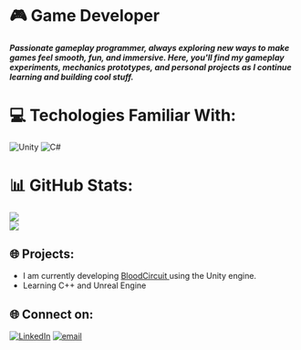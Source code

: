 <h1 align="left"> 🎮 Game Developer</h1>
<h5 align="left">Passionate gameplay programmer, always exploring new ways to make games feel smooth, fun, and immersive. Here, you'll find my gameplay experiments, mechanics prototypes, and personal projects as I continue learning and building cool stuff. </h5>

# 💻 Techologies Familiar With:
![Unity](https://img.shields.io/badge/unity-%23000000.svg?style=for-the-badge&logo=unity&logoColor=white) ![C#](https://img.shields.io/badge/c%23-%23239120.svg?style=for-the-badge&logo=csharp&logoColor=white)

# 📊 GitHub Stats:
![](https://github-readme-streak-stats.herokuapp.com/?user=riteshhhh11&theme=outrun&hide_border=false)<br/>
![](https://github-readme-stats.vercel.app/api/top-langs/?username=riteshhhh11&theme=outrun&hide_border=false&include_all_commits=true&count_private=true&layout=compact)
## 🌐 Projects:
- I am currently developing <a href="www.google.com"> BloodCircuit </a >using the Unity engine.
- Learning C++ and Unreal Engine

## 🌐 Connect on:
[![LinkedIn](https://img.shields.io/badge/LinkedIn-%230077B5.svg?logo=linkedin&logoColor=white)](https://linkedin.com/in/ritesh-ranjan-04a306255) [![email](https://img.shields.io/badge/Email-D14836?logo=gmail&logoColor=white)](mailto:riteshranjan785@gmail.com) 

<!-- Proudly created with GPRM ( https://gprm.itsvg.in ) -->
